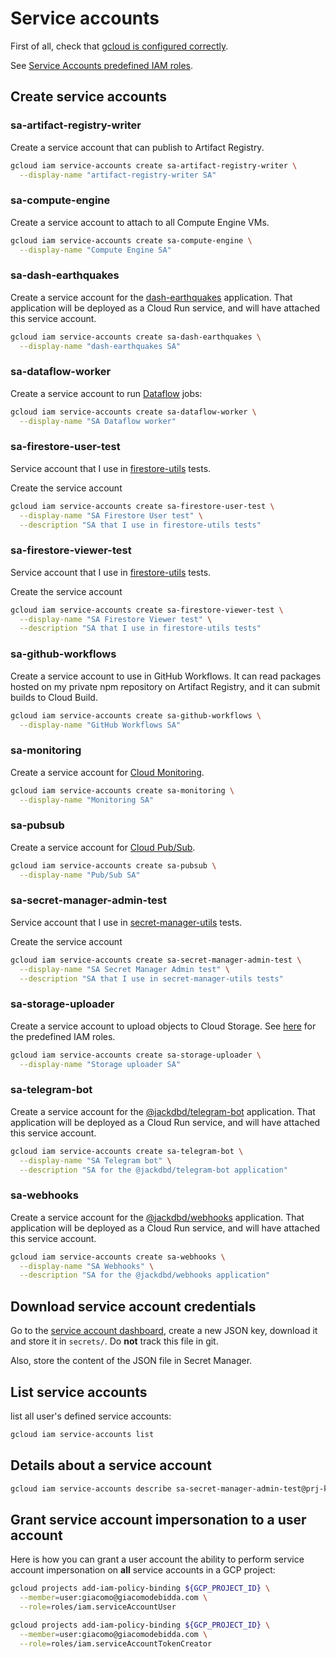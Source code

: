 # Service accounts

First of all, check that [gcloud is configured correctly](./gcloud-configuration.md).

See [Service Accounts predefined IAM roles](https://cloud.google.com/iam/docs/understanding-roles#service-accounts-roles).

## Create service accounts

### sa-artifact-registry-writer

Create a service account that can publish to Artifact Registry.

```sh
gcloud iam service-accounts create sa-artifact-registry-writer \
  --display-name "artifact-registry-writer SA"
```

### sa-compute-engine

Create a service account to attach to all Compute Engine VMs.

```sh
gcloud iam service-accounts create sa-compute-engine \
  --display-name "Compute Engine SA"
```

### sa-dash-earthquakes

Create a service account for the [dash-earthquakes](https://github.com/jackdbd/dash-earthquakes) application. That application will be deployed as a Cloud Run service, and will have attached this service account.

```sh
gcloud iam service-accounts create sa-dash-earthquakes \
  --display-name "dash-earthquakes SA"
```

### sa-dataflow-worker

Create a service account to run [Dataflow](https://cloud.google.com/dataflow/docs) jobs:

```sh
gcloud iam service-accounts create sa-dataflow-worker \
  --display-name "SA Dataflow worker"
```

### sa-firestore-user-test

Service account that I use in [firestore-utils](../packages/firestore-utils/README.md) tests.

Create the service account

```sh
gcloud iam service-accounts create sa-firestore-user-test \
  --display-name "SA Firestore User test" \
  --description "SA that I use in firestore-utils tests"
```

### sa-firestore-viewer-test

Service account that I use in [firestore-utils](../packages/firestore-utils/README.md) tests.

Create the service account

```sh
gcloud iam service-accounts create sa-firestore-viewer-test \
  --display-name "SA Firestore Viewer test" \
  --description "SA that I use in firestore-utils tests"
```

### sa-github-workflows

Create a service account to use in GitHub Workflows. It can read packages hosted on my private npm repository on Artifact Registry, and it can submit builds to Cloud Build.

```sh
gcloud iam service-accounts create sa-github-workflows \
  --display-name "GitHub Workflows SA"
```

### sa-monitoring

Create a service account for [Cloud Monitoring](https://cloud.google.com/monitoring/access-control).

```sh
gcloud iam service-accounts create sa-monitoring \
  --display-name "Monitoring SA"
```

### sa-pubsub

Create a service account for [Cloud Pub/Sub](https://cloud.google.com/pubsub/docs/access-control).

```sh
gcloud iam service-accounts create sa-pubsub \
  --display-name "Pub/Sub SA"
```

### sa-secret-manager-admin-test

Service account that I use in [secret-manager-utils](../packages/secret-manager-utils/README.md) tests.

Create the service account

```sh
gcloud iam service-accounts create sa-secret-manager-admin-test \
  --display-name "SA Secret Manager Admin test" \
  --description "SA that I use in secret-manager-utils tests"
```

### sa-storage-uploader

Create a service account to upload objects to Cloud Storage. See [here](https://cloud.google.com/storage/docs/access-control/iam-roles) for the predefined IAM roles.

```sh
gcloud iam service-accounts create sa-storage-uploader \
  --display-name "Storage uploader SA"
```

### sa-telegram-bot

Create a service account for the [@jackdbd/telegram-bot](../packages/telegram-bot/README.md) application. That application will be deployed as a Cloud Run service, and will have attached this service account.

```sh
gcloud iam service-accounts create sa-telegram-bot \
  --display-name "SA Telegram bot" \
  --description "SA for the @jackdbd/telegram-bot application"
```

### sa-webhooks

Create a service account for the [@jackdbd/webhooks](../packages/webhooks/README.md) application. That application will be deployed as a Cloud Run service, and will have attached this service account.

```sh
gcloud iam service-accounts create sa-webhooks \
  --display-name "SA Webhooks" \
  --description "SA for the @jackdbd/webhooks application"
```

## Download service account credentials

Go to the [service account dashboard](https://console.cloud.google.com/iam-admin/serviceaccounts?project=prj-kitchen-sink), create a new JSON key, download it and store it in `secrets/`. Do **not** track this file in git.

Also, store the content of the JSON file in Secret Manager.

## List service accounts

list all user's defined service accounts:

```sh
gcloud iam service-accounts list
```

## Details about a service account

```sh
gcloud iam service-accounts describe sa-secret-manager-admin-test@prj-kitchen-sink.iam.gserviceaccount.com
```

## Grant service account impersonation to a user account

Here is how you can grant a user account the ability to perform service account impersonation on **all** service accounts in a GCP project:

```sh
gcloud projects add-iam-policy-binding ${GCP_PROJECT_ID} \
  --member=user:giacomo@giacomodebidda.com \
  --role=roles/iam.serviceAccountUser

gcloud projects add-iam-policy-binding ${GCP_PROJECT_ID} \
  --member=user:giacomo@giacomodebidda.com \
  --role=roles/iam.serviceAccountTokenCreator
```
